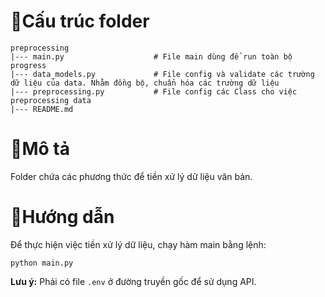 # 📃Cấu trúc folder
```
preprocessing
|--- main.py                    # File main dùng để run toàn bộ progress
|--- data_models.py             # File config và validate các trường dữ liệu của data. Nhằm đồng bộ, chuẩn hóa các trường dữ liệu
|--- preprocessing.py           # File config các Class cho việc preprocessing data
|--- README.md               
```
# 💭Mô tả
Folder chứa các phương thức để tiền xử lý dữ liệu văn bản.

# 📖Hướng dẫn
Để thực hiện việc tiền xử lý dữ liệu, chạy hàm main bằng lệnh:
```
python main.py
```
**Lưu ý:** Phải có file `.env` ở đường truyền gốc để sử dụng API.

